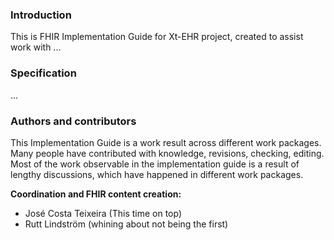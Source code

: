 ### Introduction
This is FHIR Implementation Guide for Xt-EHR project, created to assist work with ...

### Specification
...

### Authors and contributors

This Implementation Guide is a work result across different work packages. Many people have contributed with knowledge, revisions, checking, editing. Most of the work observable in the implementation guide is a result of lengthy discussions, which have happened in different work packages.  
 

**Coordination and FHIR content creation:**

* José Costa Teixeira (This time on top)
* Rutt Lindström (whining about not being the first)

<br/><br/>